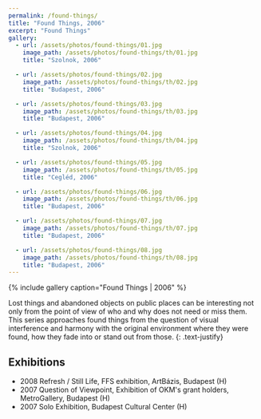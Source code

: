 ```yaml
---
permalink: /found-things/
title: "Found Things, 2006"
excerpt: "Found Things"
gallery:
  - url: /assets/photos/found-things/01.jpg
    image_path: /assets/photos/found-things/th/01.jpg
    title: "Szolnok, 2006"

  - url: /assets/photos/found-things/02.jpg
    image_path: /assets/photos/found-things/th/02.jpg
    title: "Budapest, 2006"

  - url: /assets/photos/found-things/03.jpg
    image_path: /assets/photos/found-things/th/03.jpg
    title: "Budapest, 2006"

  - url: /assets/photos/found-things/04.jpg
    image_path: /assets/photos/found-things/th/04.jpg
    title: "Szolnok, 2006"

  - url: /assets/photos/found-things/05.jpg
    image_path: /assets/photos/found-things/th/05.jpg
    title: "Cegléd, 2006"

  - url: /assets/photos/found-things/06.jpg
    image_path: /assets/photos/found-things/th/06.jpg
    title: "Budapest, 2006"

  - url: /assets/photos/found-things/07.jpg
    image_path: /assets/photos/found-things/th/07.jpg
    title: "Budapest, 2006"

  - url: /assets/photos/found-things/08.jpg
    image_path: /assets/photos/found-things/th/08.jpg
    title: "Budapest, 2006"
---
```


{% include gallery caption="Found Things \| 2006" %}

Lost things and abandoned objects on public places can be
interesting not only from the point of view of who and why does not
need or miss them. This series approaches found things from
the question of visual interference and harmony with the original
environment where they were found, how they fade into or stand
out from those.
{: .text-justify}

## Exhibitions

- 2008  Refresh / Still Life, FFS exhibition, ArtBázis, Budapest (H)
- 2007  Question of Viewpoint, Exhibition of OKM's grant holders, MetroGallery, Budapest (H)
- 2007  Solo Exhibition, Budapest Cultural Center (H)
